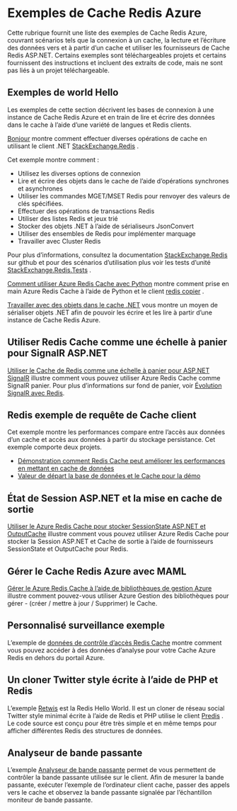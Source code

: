 <properties 
    pageTitle="Exemples de Cache Redis Azure | Microsoft Azure" 
    description="Découvrez comment utiliser Azure Redis Cache" 
    services="redis-cache" 
    documentationCenter="" 
    authors="steved0x" 
    manager="douge" 
    editor=""/>

<tags 
    ms.service="cache" 
    ms.workload="tbd" 
    ms.tgt_pltfrm="cache-redis" 
    ms.devlang="multiple" 
    ms.topic="article" 
    ms.date="08/30/2016" 
    ms.author="sdanie"/>

# <a name="azure-redis-cache-samples"></a>Exemples de Cache Redis Azure 

Cette rubrique fournit une liste des exemples de Cache Redis Azure, couvrant scénarios tels que la connexion à un cache, la lecture et l’écriture des données vers et à partir d’un cache et utiliser les fournisseurs de Cache Redis ASP.NET. Certains exemples sont téléchargeables projets et certains fournissent des instructions et incluent des extraits de code, mais ne sont pas liés à un projet téléchargeable.

## <a name="hello-world-samples"></a>Exemples de world Hello

Les exemples de cette section décrivent les bases de connexion à une instance de Cache Redis Azure et en train de lire et écrire des données dans le cache à l’aide d’une variété de langues et Redis clients.

[Bonjour](https://github.com/rustd/RedisSamples/tree/master/HelloWorld) montre comment effectuer diverses opérations de cache en utilisant le client .NET [StackExchange.Redis](https://github.com/StackExchange/StackExchange.Redis) .

Cet exemple montre comment :

-   Utilisez les diverses options de connexion
-   Lire et écrire des objets dans le cache de l’aide d’opérations synchrones et asynchrones
-   Utiliser les commandes MGET/MSET Redis pour renvoyer des valeurs de clés spécifiées.
-   Effectuer des opérations de transactions Redis
-   Utiliser des listes Redis et jeux trié
-   Stocker des objets .NET à l’aide de sérialiseurs JsonConvert
-   Utiliser des ensembles de Redis pour implémenter marquage
-   Travailler avec Cluster Redis

Pour plus d’informations, consultez la documentation [StackExchange.Redis](https://github.com/StackExchange/StackExchange.Redis) sur github et pour des scénarios d’utilisation plus voir les tests d’unité [StackExchange.Redis.Tests](https://github.com/StackExchange/StackExchange.Redis/tree/master/StackExchange.Redis.Tests) .

[Comment utiliser Azure Redis Cache avec Python](cache-python-get-started.md) montre comment prise en main Azure Redis Cache à l’aide de Python et le client [redis copier](https://github.com/andymccurdy/redis-py) .

[Travailler avec des objets dans le cache .NET](cache-dotnet-how-to-use-azure-redis-cache.md#work-with-net-objects-in-the-cache) vous montre un moyen de sérialiser objets .NET afin de pouvoir les écrire et les lire à partir d’une instance de Cache Redis Azure. 

## <a name="use-redis-cache-as-a-scale-out-backplane-for-aspnet-signalr"></a>Utiliser Redis Cache comme une échelle à panier pour SignalR ASP.NET

[Utiliser le Cache de Redis comme une échelle à panier pour ASP.NET SignalR](https://github.com/rustd/RedisSamples/tree/master/RedisAsSignalRBackplane) illustre comment vous pouvez utiliser Azure Redis Cache comme SignalR panier. Pour plus d’informations sur fond de panier, voir [Évolution SignalR avec Redis](http://www.asp.net/signalr/overview/performance/scaleout-with-redis).

## <a name="redis-cache-customer-query-sample"></a>Redis exemple de requête de Cache client

Cet exemple montre les performances compare entre l’accès aux données d’un cache et accès aux données à partir du stockage persistance. Cet exemple comporte deux projets.

-   [Démonstration comment Redis Cache peut améliorer les performances en mettant en cache de données](https://github.com/rustd/RedisSamples/tree/master/RedisCacheCustomerQuerySample)
-   [Valeur de départ la base de données et le Cache pour la démo](https://github.com/rustd/RedisSamples/tree/master/SeedCacheForCustomerQuerySample)

## <a name="aspnet-session-state-and-output-caching"></a>État de Session ASP.NET et la mise en cache de sortie

[Utiliser le Azure Redis Cache pour stocker SessionState ASP.NET et OutputCache](https://github.com/rustd/RedisSamples/tree/master/SessionState_OutputCaching) illustre comment vous pouvez utiliser Azure Redis Cache pour stocker la Session ASP.NET et Cache de sortie à l’aide de fournisseurs SessionState et OutputCache pour Redis.

## <a name="manage-azure-redis-cache-with-maml"></a>Gérer le Cache Redis Azure avec MAML

[Gérer le Azure Redis Cache à l’aide de bibliothèques de gestion Azure](https://github.com/rustd/RedisSamples/tree/master/ManageCacheUsingMAML) illustre comment pouvez-vous utiliser Azure Gestion des bibliothèques pour gérer - (créer / mettre à jour / Supprimer) le Cache. 

## <a name="custom-monitoring-sample"></a>Personnalisé surveillance exemple

L’exemple de [données de contrôle d’accès Redis Cache](https://github.com/rustd/RedisSamples/tree/master/CustomMonitoring) montre comment vous pouvez accéder à des données d’analyse pour votre Cache Azure Redis en dehors du portail Azure.

## <a name="a-twitter-style-clone-written-using-php-and-redis"></a>Un cloner Twitter style écrite à l’aide de PHP et Redis

L’exemple [Retwis](https://github.com/SyntaxC4-MSFT/retwis) est la Redis Hello World. Il est un cloner de réseau social Twitter style minimal écrite à l’aide de Redis et PHP utilise le client [Predis](https://github.com/nrk/predis) . Le code source est conçu pour être très simple et en même temps pour afficher différentes Redis des structures de données.

## <a name="bandwidth-monitor"></a>Analyseur de bande passante

L’exemple [Analyseur de bande passante](https://github.com/JonCole/SampleCode/tree/master/BandWidthMonitor) permet de vous permettent de contrôler la bande passante utilisée sur le client. Afin de mesurer la bande passante, exécuter l’exemple de l’ordinateur client cache, passer des appels vers le cache et observez la bande passante signalée par l’échantillon moniteur de bande passante.
